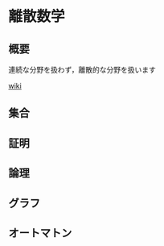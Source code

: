 # 離散数学

## 概要

連続な分野を扱わず，離散的な分野を扱います

[wiki](https://en.wikipedia.org/wiki/Discrete_mathematics)

## 集合

## 証明

## 論理

## グラフ

## オートマトン
